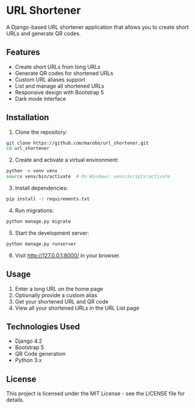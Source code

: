 # URL Shortener

A Django-based URL shortener application that allows you to create short URLs and generate QR codes.

## Features

- Create short URLs from long URLs
- Generate QR codes for shortened URLs
- Custom URL aliases support
- List and manage all shortened URLs
- Responsive design with Bootstrap 5
- Dark mode interface

## Installation

1. Clone the repository:
```bash
git clone https://github.com/marobo/url_shortener.git
cd url_shortener
```

2. Create and activate a virtual environment:
```bash
python -m venv venv
source venv/bin/activate  # On Windows: venv\Scripts\activate
```

3. Install dependencies:
```bash
pip install -r requirements.txt
```

4. Run migrations:
```bash
python manage.py migrate
```

5. Start the development server:
```bash
python manage.py runserver
```

6. Visit http://127.0.0.1:8000/ in your browser.

## Usage

1. Enter a long URL on the home page
2. Optionally provide a custom alias
3. Get your shortened URL and QR code
4. View all your shortened URLs in the URL List page

## Technologies Used

- Django 4.2
- Bootstrap 5
- QR Code generation
- Python 3.x

## License

This project is licensed under the MIT License - see the LICENSE file for details. 
